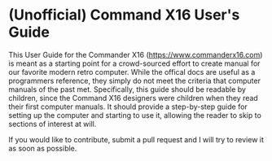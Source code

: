 # (Unofficial) Command X16 User's Guide

This User Guide for the Commander X16 (https://www.commanderx16.com) is meant
as a starting point for a crowd-sourced effort to create manual for our
favorite modern retro computer.  While the offical docs are useful as a
programmers reference, they simply do not meet the criteria that computer
manuals of the past met.  Specifically, this guide should be readable by
children, since the Command X16 designers were children when they read their
first computer manuals.  It should provide a step-by-step guide for setting up
the computer and starting to use it, allowing the reader to skip to sections of
interest at will.

If you would like to contribute, submit a pull request and I will try to review
it as soon as possible.
